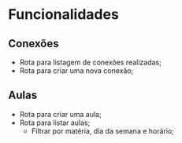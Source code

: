 # Funcionalidades

## Conexões
- Rota para listagem de conexões realizadas;
- Rota para criar uma nova conexão;

## Aulas
- Rota para criar uma aula;
- Rota para listar aulas;
   - Filtrar por matéria, dia da semana e horário;